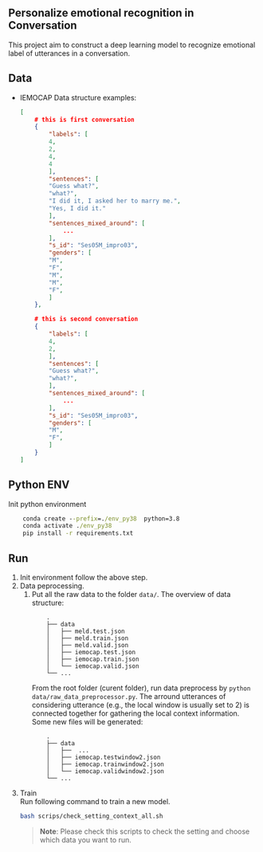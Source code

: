 ## Personalize emotional recognition in Conversation
This project aim to construct a deep learning model to recognize emotional label of utterances in a conversation. 
##  Data  
- IEMOCAP
    Data structure examples: 
    ```json
    [
        # this is first conversation 
        { 
            "labels": [
            4,
            2,
            4,
            4 
            ],
            "sentences": [
            "Guess what?",
            "what?",
            "I did it, I asked her to marry me.",
            "Yes, I did it."
            ],
            "sentences_mixed_around": [
                ...
            ],
            "s_id": "Ses05M_impro03",
            "genders": [
            "M",
            "F",
            "M",
            "M",
            "F", 
            ]
        },

        # this is second conversation 
        { 
            "labels": [
            4,
            2,
            ],
            "sentences": [
            "Guess what?",
            "what?", 
            ],
            "sentences_mixed_around": [
                ...
            ],
            "s_id": "Ses05M_impro03",
            "genders": [
            "M",
            "F",  
            ]
        }
    ]
    ```

##  Python ENV 
Init python environment 
```cmd
    conda create --prefix=./env_py38  python=3.8
    conda activate ./env_py38 
    pip install -r requirements.txt
```

## Run 
1. Init environment follow the above step.
2. Data peprocessing. 
   1. Put all the raw data to the folder `data/`.
    The overview of data structure:
        ```
            .
            ├── data
            │   ├── meld.test.json
            │   ├── meld.train.json
            │   ├── meld.valid.json
            │   ├── iemocap.test.json
            │   ├── iemocap.train.json
            │   └── iemocap.valid.json
            └── ...
        ```
        From the root folder (curent folder), run data preprocess by `python data/raw_data_preprocessor.py`. The arround utterances of considering utterance (e.g., the local window is usually set to 2) is connected together for gathering the local context information. Some new files will be generated: 
        ```
            .
            ├── data
            │   ├──  ...
            │   ├── iemocap.testwindow2.json
            │   ├── iemocap.trainwindow2.json
            │   └── iemocap.validwindow2.json
            └── ...
        ```
3. Train  
    Run following command to train a new model. 
    ```bash 
    bash scrips/check_setting_context_all.sh
    ```
    > **Note**: Please check this scripts to check the setting and choose which data you want to run. 
